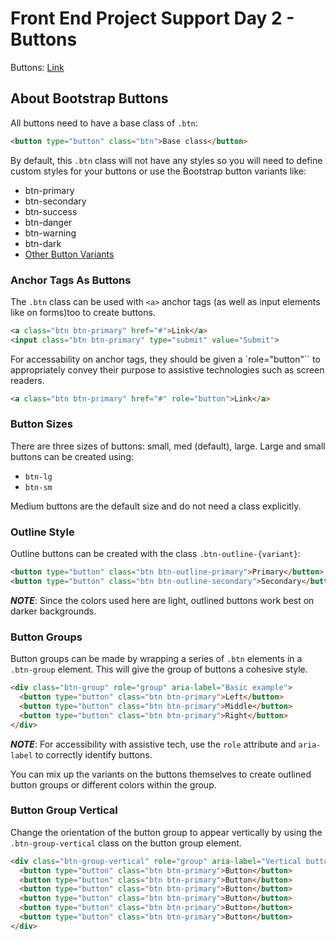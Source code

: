 # Front End Project Support Day 2 - Buttons

Buttons: [Link](https://getbootstrap.com/docs/5.3/components/buttons/)

## About Bootstrap Buttons
 All buttons need to have a base class of `.btn`:

 ```html
 <button type="button" class="btn">Base class</button>
 ```

By default, this `.btn` class will not have any styles so you will need to define custom styles for your buttons or use the Bootstrap button variants like:

- btn-primary
- btn-secondary
- btn-success
- btn-danger
- btn-warning
- btn-dark
- [Other Button Variants](https://getbootstrap.com/docs/5.3/components/buttons/#variants)

### Anchor Tags As Buttons
The `.btn` class can be used with `<a>` anchor tags (as well as input elements like on forms)too to create buttons. 

```html
<a class="btn btn-primary" href="#">Link</a>
<input class="btn btn-primary" type="submit" value="Submit">
```

For accessability on anchor tags, they should be given a `role="button"`` to appropriately convey their purpose to assistive technologies such as screen readers.

```html
<a class="btn btn-primary" href="#" role="button">Link</a>
```

### Button Sizes
There are three sizes of buttons: small, med (default), large. Large and small buttons can be created using:

- `btn-lg`
- `btn-sm`

Medium buttons are the default size and do not need a class explicitly.

### Outline Style
Outline buttons can be created with the class `.btn-outline-{variant}`:

```html
<button type="button" class="btn btn-outline-primary">Primary</button>
<button type="button" class="btn btn-outline-secondary">Secondary</button>
```
***NOTE***: Since the colors used here are light, outlined buttons work best on darker backgrounds.

### Button Groups
Button groups can be made by wrapping a series of `.btn` elements in a `.btn-group` element. This will give the group of buttons a cohesive style.

```html
<div class="btn-group" role="group" aria-label="Basic example">
  <button type="button" class="btn btn-primary">Left</button>
  <button type="button" class="btn btn-primary">Middle</button>
  <button type="button" class="btn btn-primary">Right</button>
</div>
```

***NOTE***: For accessibility with assistive tech, use the `role` attribute and `aria-label` to correctly identify buttons. 

You can mix up the variants on the buttons themselves to create outlined button groups or different colors within the group.


### Button Group Vertical
Change the orientation of the button group to appear vertically by using the `.btn-group-vertical` class on the button group element.

```html
<div class="btn-group-vertical" role="group" aria-label="Vertical button group">
  <button type="button" class="btn btn-primary">Button</button>
  <button type="button" class="btn btn-primary">Button</button>
  <button type="button" class="btn btn-primary">Button</button>
  <button type="button" class="btn btn-primary">Button</button>
  <button type="button" class="btn btn-primary">Button</button>
  <button type="button" class="btn btn-primary">Button</button>
</div>
```




